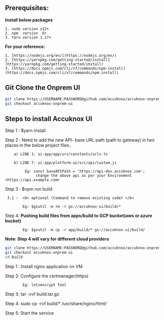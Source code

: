 ## Prerequisites:  

<b>Install below packages</b>
 
    1. node version v12+  
    2. npm  version  6+
    3. Yarn version 1.17+

<b>For your reference:</b>
 
    1. [https://nodejs.org/en/](https://nodejs.org/en/)
    2. [https://yarnpkg.com/getting-started/install](https://yarnpkg.com/getting-started/install)
    3. [https://docs.npmjs.com/cli/v7/commands/npm-install](https://docs.npmjs.com/cli/v7/commands/npm-install)


## Git Clone the Onprem UI
```sh
git clone https://USERNAME:PASSWORD@github.com/accuknox/accuknox-onprem.git
git checkout accuknox-onprem-ui
```


## Steps to install Accuknox UI 

Step 1 : $yarn install

Step 2 : Need to add the new API- base URL path (path to gateway) in two places in the below project files..
      
        a) LINE 1: ui-app/app/src/constants/urls.ts

        b) LINE 7: ui-app/platform-ui/src/api/custom.js

             Eg: const baseAPIPath = 'https://api-dev.accuknox.com'; 
                  change the above api as per your Environment <https://api.example.com>

Step 3 : $npm run build

     3.1 :  <b> optional (Command to remove existing code) </b>

            Eg: $gsutil -m rm -r gs://accuknox-ui/build/*

Step 4: <b> Pushing build files from apps/build to GCP bucket(aws or azure bucket)  </b>

            Eg: $gsutil -m cp -r app/build/* gs://accuknox-ui/build/


<b> Note: Step 4 will vary for different cloud providers </b> 





```sh
git clone https://USERNAME:PASSWORD@github.com/accuknox/accuknox-onprem.git
git checkout accuknox-onprem-ui
cd build
```

Step 1 : Install nginx application on VM

Step 2: Configure the certmanager(https) 
        
            Eg: letsencrypt Tool

Step 3: tar -xvf build.tar.gz

Step 4: sudo cp -rvf build/* /usr/share/nginx/html/

Step 5: Start the service
